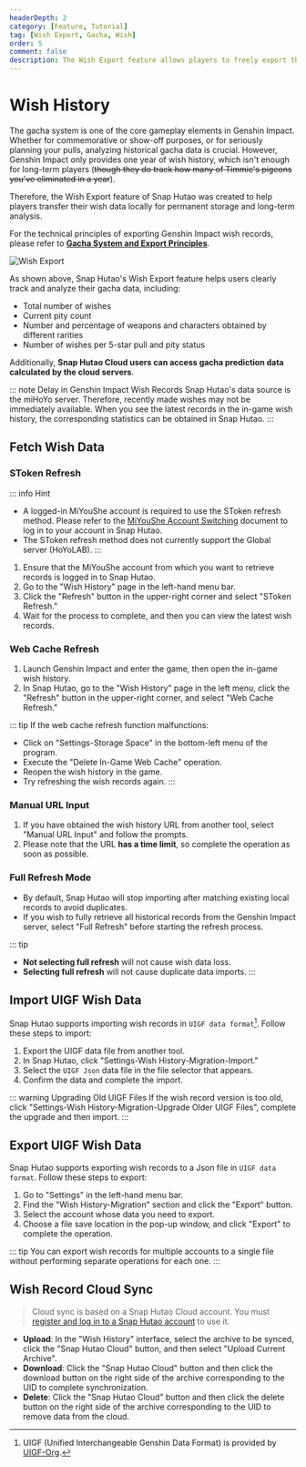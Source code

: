 ```yaml
---
headerDepth: 2
category: [Feature, Tutorial]
tag: [Wish Export, Gacha, Wish]
order: 5
comment: false
description: The Wish Export feature allows players to freely export their current wish data from their game accounts and permanently store and back it up locally, enabling long-term data accumulation for tracking and analyzing wish data.
---
```


# Wish History

The gacha system is one of the core gameplay elements in Genshin Impact. Whether for commemorative or show-off purposes, or for seriously planning your pulls, analyzing historical gacha data is crucial. However, Genshin Impact only provides one year of wish history, which isn't enough for long-term players (~~though they do track how many of Timmie's pigeons you've eliminated in a year~~).

Therefore, the Wish Export feature of Snap Hutao was created to help players transfer their wish data locally for permanent storage and long-term analysis.

For the technical principles of exporting Genshin Impact wish records, please refer to [**Gacha System and Export Principles**](../advanced/Gacha-system-and-export-principal.html).

![Wish Export](https://img.alicdn.com/imgextra/i2/1797064093/O1CN01otuXYg1g6e0wnNwX2_!!1797064093.png_.webp)

As shown above, Snap Hutao's Wish Export feature helps users clearly track and analyze their gacha data, including:

- Total number of wishes
- Current pity count
- Number and percentage of weapons and characters obtained by different rarities
- Number of wishes per 5-star pull and pity status

Additionally, **Snap Hutao Cloud users can access gacha prediction data calculated by the cloud servers**.

::: note Delay in Genshin Impact Wish Records
Snap Hutao's data source is the miHoYo server. Therefore, recently made wishes may not be immediately available.
When you see the latest records in the in-game wish history, the corresponding statistics can be obtained in Snap Hutao.
:::

## Fetch Wish Data

### SToken Refresh <Badge text="Recommended" type="tip" />

::: info Hint

- A logged-in MiYouShe account is required to use the SToken refresh method. Please refer to the [MiYouShe Account Switching](mhy-account-switch.md) document to log in to your account in Snap Hutao.
- The SToken refresh method does not currently support the Global server (HoYoLAB).
  :::

1. Ensure that the MiYouShe account from which you want to retrieve records is logged in to Snap Hutao.
2. Go to the "Wish History" page in the left-hand menu bar.
3. Click the "Refresh" button in the upper-right corner and select "SToken Refresh."
4. Wait for the process to complete, and then you can view the latest wish records.

### Web Cache Refresh <Badge text="Global Server Supported" type="tip" />

1. Launch Genshin Impact and enter the game, then open the in-game wish history.
2. In Snap Hutao, go to the "Wish History" page in the left menu, click the "Refresh" button in the upper-right corner, and select "Web Cache Refresh."

::: tip If the web cache refresh function malfunctions:

- Click on "Settings-Storage Space" in the bottom-left menu of the program.
- Execute the "Delete In-Game Web Cache" operation.
- Reopen the wish history in the game.
- Try refreshing the wish records again.
  :::

### Manual URL Input <Badge text="Global Server Supported" type="tip" />

1. If you have obtained the wish history URL from another tool, select "Manual URL Input" and follow the prompts.
2. Please note that the URL **has a time limit**, so complete the operation as soon as possible.

### Full Refresh Mode

- By default, Snap Hutao will stop importing after matching existing local records to avoid duplicates.
- If you wish to fully retrieve all historical records from the Genshin Impact server, select "Full Refresh" before starting the refresh process.

::: tip

- **Not selecting full refresh** will not cause wish data loss.
- **Selecting full refresh** will not cause duplicate data imports.
  :::

## Import UIGF Wish Data <Badge text="UIGF" type="info" />

Snap Hutao supports importing wish records in `UIGF data format`[^UIGF-Org]. Follow these steps to import:

1. Export the UIGF data file from another tool.
2. In Snap Hutao, click "Settings-Wish History-Migration-Import."
3. Select the `UIGF Json` data file in the file selector that appears.
4. Confirm the data and complete the import.

::: warning Upgrading Old UIGF Files
If the wish record version is too old, click "Settings-Wish History-Migration-Upgrade Older UIGF Files", complete the upgrade and then import.
:::

## Export UIGF Wish Data <Badge text="UIGF" type="info" />

Snap Hutao supports exporting wish records to a Json file in `UIGF data format`. Follow these steps to export:

1. Go to "Settings" in the left-hand menu bar.
2. Find the "Wish History-Migration" section and click the "Export" button.
3. Select the account whose data you need to export.
4. Choose a file save location in the pop-up window, and click "Export" to complete the operation.

::: tip
You can export wish records for multiple accounts to a single file without performing separate operations for each one.
:::

## Wish Record Cloud Sync

> Cloud sync is based on a Snap Hutao Cloud account. You must [register and log in to a Snap Hutao account](hutao-settings.md#snap-hutao-account) to use it.

- **Upload**: In the "Wish History" interface, select the archive to be synced, click the "Snap Hutao Cloud" button, and then select "Upload Current Archive".
- **Download**: Click the "Snap Hutao Cloud" button and then click the download button on the right side of the archive corresponding to the UID to complete synchronization.
- **Delete**: Click the "Snap Hutao Cloud" button and then click the delete button on the right side of the archive corresponding to the UID to remove data from the cloud.

[^UIGF-Org]: UIGF (Unified Interchangeable Genshin Data Format) is provided by [UIGF-Org](https://uigf.org/).
